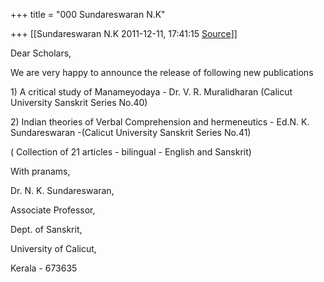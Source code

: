 +++
title = "000 Sundareswaran N.K"

+++
[[Sundareswaran N.K	2011-12-11, 17:41:15 [Source](https://groups.google.com/g/bvparishat/c/6r8IYltkKb4)]]



Dear Scholars,

We are very happy to announce the release of following new publications

  

1\) A critical study of Manameyodaya - Dr. V. R. Muralidharan (Calicut University Sanskrit Series No.40)

2\) Indian theories of Verbal Comprehension and hermeneutics - Ed.N. K. Sundareswaran -(Calicut University Sanskrit Series No.41)

   ( Collection of 21 articles - bilingual - English and Sanskrit)

  

With pranams,

  

Dr. N. K. Sundareswaran,

Associate Professor,

Dept. of Sanskrit,

University of Calicut,

Kerala - 673635

